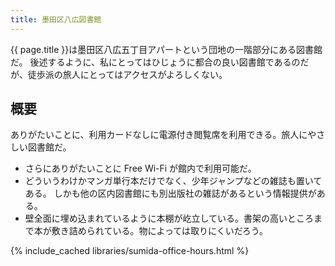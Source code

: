 ```yaml
---
title: 墨田区八広図書館
---
```


{{ page.title }}は墨田区八広五丁目アパートという団地の一階部分にある図書館だ。
後述するように、私にとってはひじょうに都合の良い図書館であるのだが、徒歩派の旅人にとってはアクセスがよろしくない。

## 概要

ありがたいことに、利用カードなしに電源付き閲覧席を利用できる。旅人にやさしい図書館だ。

* さらにありがたいことに Free Wi-Fi が館内で利用可能だ。
* どういうわけかマンガ単行本だけでなく、少年ジャンプなどの雑誌も置いてある。
  しかも他の区内図書館にも別出版社の雑誌があるという情報提供がある。
* 壁全面に埋め込まれているように本棚が屹立している。書架の高いところまで本が敷き詰められている。物によっては取りにくいだろう。

{% include_cached libraries/sumida-office-hours.html %}
